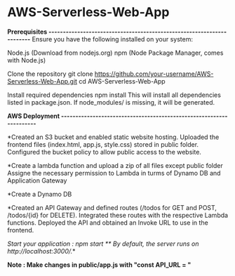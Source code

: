 # AWS-Serverless-Web-App

**Prerequisites ----------------------------------------------------------------------**
Ensure you have the following installed on your system:

Node.js (Download from nodejs.org)
npm (Node Package Manager, comes with Node.js)


Clone the repository
git clone https://github.com/your-username/AWS-Serverless-Web-App.git
cd AWS-Serverless-Web-App

Install required dependencies
npm install
This will install all dependencies listed in package.json. If node_modules/ is missing, it will be generated.

**AWS Deployment --------------------------------------------------------------------**

*Created an S3 bucket and enabled static website hosting.
 Uploaded the frontend files (index.html, app.js, style.css) stored in public folder.
 Configured the bucket policy to allow public access to the website.

*Create a lambda function and upload a zip of all files except public folder
 Assigne the necessary permission to Lambda in turms of Dynamo DB and Application Gateway

*Create a Dynamo DB

*Created an API Gateway and defined routes (/todos for GET and POST, /todos/{id} for DELETE).
 Integrated these routes with the respective Lambda functions.
 Deployed the API and obtained an Invoke URL to use in the frontend.

*Start your application : 
 npm start
** By default, the server runs on http://localhost:3000/.**

**Note : Make changes in public/app.js with "const API_URL = <API>"**

